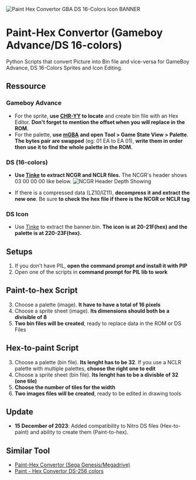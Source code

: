 ![Paint Hex Convertor GBA DS 16-Colors Icon BANNER](https://github.com/zigaudrey/hex-paint-convertor-GBA-DS/assets/129554573/5503bde3-7e5e-42f1-b81e-ede94acd75c0)
# Paint-Hex Convertor (Gameboy Advance/DS 16-colors)
Python Scripts that convert Picture into Bin file and vice-versa for GameBoy Advance, DS 16-Colors Sprites and Icon Editing.

## Ressource
### Gameboy Advance
* For the sprite, **use [CHR-YY](https://www.romhacking.net/utilities/119/) to locate** and create bin file with an Hex Editor. **Don't forget to mention the offset when you will replace in the ROM.**
* For the palette, **use [mGBA](https://mgba.io/) and open Tool > Game State View > Palette**. **The bytes pair are swapped** (eg: 01 EA to EA 01), **write them in order then use it to find the whole palette in the ROM.**
### DS (16-colors)
* **Use [Tinke](https://www.romhacking.net/utilities/817/) to extract NCGR and NCLR files.** The NCGR's header shows 03 00 00 00 like below.
![NCGR Header Depth Showing](https://github.com/zigaudrey/hex-paint-convertor-GBA-DS/assets/129554573/b12182d3-27ad-4fb5-8208-9957dcc6e3f8)
+ If there is a compressed data (LZ10/lZ11), **decompress it and extract the new one**. Be sure **to check the hex file if there is the NCGR or NCLR tag**
### DS Icon
* Use [Tinke](https://www.romhacking.net/utilities/817/) to extract the banner.bin. **The icon is at 20-21F(hex) and the palette is at 220-23F(hex).**

## Setups
1. If you don't have PIL, **open the command prompt and install it with PIP**
2. Open one of the scripts in **command prompt for PIL lib to work**

## Paint-to-hex Script
3. Choose a palette (image). **It have to have a total of 16 pixels**
3. Choose a sprite sheet (image). **Its dimensions should both be a divisible of 8**
3. **Two bin files will be created**, ready to replace data in the ROM or DS Files

## Hex-to-paint Script
3. Choose a palette (bin file). **Its lenght has to be 32**. If you use a NCLR palette with multiple palettes, **choose the right one to edit**
3. Choose a sprite sheet (bin file). **Its lenght has to be a divisble of 32 (one tile)**
3. **Choose the number of tiles for the width**
3. **Two images files will be created**, ready to be edited in drawing tools

## Update
* **15 December of 2023**: Added compatibility to Nitro DS files (Hex-to-paint) and ability to create them (Paint-to-hex).

## Similar Tool
+ [Paint-Hex Convertor (Sega Genesis/Megadrive)](https://github.com/zigaudrey/paint-hex-convertor-MSX)
+ [Paint - Hex Convertor DS-256 colors](https://github.com/zigaudrey/paint-hex-convertor-DS-256/tree/main)
